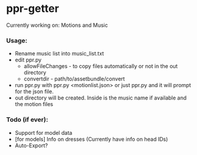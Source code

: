
# ppr-getter

Currently working on: Motions and Music

### Usage:
- Rename music list into music_list.txt
- edit ppr.py 
    - allowFileChanges - to copy files automatically or not in the out directory
    - convertdir - path/to/assetbundle/convert
- run ppr.py with ppr.py <motionlist.json> or just ppr.py and it will prompt for the json file.
- out directory will be created. Inside is the music name if available and the motion files

### Todo (if ever):
- Support for model data
- [for models] Info on dresses (Currently have info on head IDs)
- Auto-Export?


